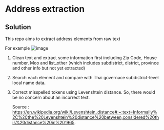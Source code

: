 # Address extraction

## Solution
 This repo aims to extract address elements from raw text 
 
 For example
 ![image](https://user-images.githubusercontent.com/65607884/152207068-ec0c2444-57ae-413b-95c7-3cc1c8dc7aa9.png)
 
 1. Clean text and extract some information first including Zip Code, House number, Moo and list_other (which includes subdistrict, district, province and other info but not yet extracted)
 2. Search each element and compare with Thai governace subdistrict-level local name data.
 3. Correct misspelled tokens using Levenshtein distance. So, there would be no concern about an incorrect text.
    
    Source : https://en.wikipedia.org/wiki/Levenshtein_distance#:~:text=Informally%2C%20the%20Levenshtein%20distance%20between,considered%20this%20distance%20in%201965.
    
    
 
